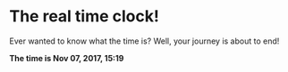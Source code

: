 # The real time clock!

Ever wanted to know what the time is? Well, your journey is about to end!

**The time is Nov 07, 2017, 15:19**